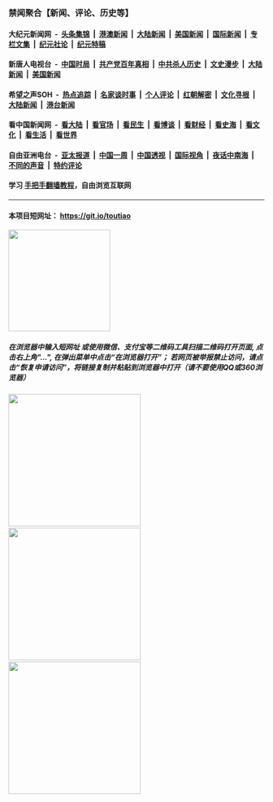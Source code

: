 ### 禁闻聚合【新闻、评论、历史等】

#### 大纪元新闻网 &nbsp;-&nbsp; [头条集锦](indexes/E头条集锦.md?t=02092311) &nbsp;|&nbsp; [港澳新闻](indexes/E港澳新闻.md?t=02092311)  &nbsp;|&nbsp; [大陆新闻](indexes/E大陆新闻.md?t=02092311) &nbsp;|&nbsp; [美国新闻](indexes/E美国新闻.md?t=02092311) &nbsp;|&nbsp; [国际新闻](indexes/E国际新闻.md?t=02092311) &nbsp;|&nbsp; [专栏文集](indexes/E专栏文集.md?t=02092311) &nbsp;|&nbsp; [纪元社论](indexes/E纪元社论.md?t=02092311) &nbsp;|&nbsp; [纪元特稿](indexes/E纪元特稿.md?t=02092311) 

#### 新唐人电视台 &nbsp;-&nbsp; [中国时局](indexes/N中国时局.md?t=02092311) &nbsp;|&nbsp; [共产党百年真相](indexes/N共产党百年真相.md?t=02092311) &nbsp;|&nbsp; [中共杀人历史](indexes/N中共杀人历史.md?t=02092311) &nbsp;|&nbsp; [文史漫步](indexes/N文史漫步.md?t=02092311) &nbsp;|&nbsp; [大陆新闻](indexes/N大陆新闻.md?t=02092311) &nbsp;|&nbsp; [美国新闻](indexes/N美国新闻.md?t=02092311)

#### 希望之声SOH &nbsp;-&nbsp; [热点追踪](indexes/H热点追踪.md?t=02092311) &nbsp;|&nbsp; [名家谈时事](indexes/H名家谈时事.md?t=02092311) &nbsp;|&nbsp; [个人评论](indexes/H个人评论.md?t=02092311)  &nbsp;|&nbsp; [红朝解密](indexes/H红朝解密.md?t=02092311) &nbsp;|&nbsp; [文化寻根](indexes/H文化寻根.md?t=02092311) &nbsp;|&nbsp; [大陆新闻](indexes/H大陆新闻.md?t=02092311) &nbsp;|&nbsp; [港台新闻](indexes/H港台新闻.md?t=02092311)

#### 看中国新闻网 &nbsp;-&nbsp; [看大陆](indexes/S看大陆.md?t=02092311) &nbsp;|&nbsp; [看官场](indexes/S看官场.md?t=02092311) &nbsp;|&nbsp; [看民生](indexes/S看民生.md?t=02092311)  &nbsp;|&nbsp; [看博谈](indexes/S看博谈.md?t=02092311) &nbsp;|&nbsp; [看财经](indexes/S看财经.md?t=02092311) &nbsp;|&nbsp; [看史海](indexes/S看史海.md?t=02092311) &nbsp;|&nbsp; [看文化](indexes/S看文化.md?t=02092311) &nbsp;|&nbsp; [看生活](indexes/S看生活.md?t=02092311) &nbsp;|&nbsp; [看世界](indexes/S看世界.md?t=02092311)

#### 自由亚洲电台 &nbsp;-&nbsp; [亚太报道](indexes/R亚太报道.md?t=02092311) &nbsp;|&nbsp; [中国一周](indexes/R中国一周.md?t=02092311) &nbsp;|&nbsp; [中国透视](indexes/R中国透视.md?t=02092311)  &nbsp;|&nbsp; [国际视角](indexes/R国际视角.md?t=02092311) &nbsp;|&nbsp; [夜话中南海](indexes/R夜话中南海.md?t=02092311) &nbsp;|&nbsp; [不同的声音](indexes/R不同的声音.md?t=02092311) &nbsp;|&nbsp; [特约评论](indexes/R特约评论.md?t=02092311)

#### 学习 [手把手翻墙教程](https://github.com/gfw-breaker/guides/wiki)，自由浏览互联网

----

#### 本项目短网址： https://git.io/toutiao
<img src="https://raw.githubusercontent.com/gfw-breaker/banned-news/master/scripts/img/qr.png" width="200px"/>  

##### 在浏览器中输入短网址 或使用微信、支付宝等二维码工具扫描二维码打开页面, 点击右上角"...", 在弹出菜单中点击“在浏览器打开”； 若网页被举报禁止访问，请点击“恢复申请访问”，将链接复制并粘贴到浏览器中打开（请不要使用QQ或360浏览器）

<img src="https://raw.githubusercontent.com/gfw-breaker/banned-news/master/scripts/img/1.png" width="260px"/> &nbsp; <img src="https://raw.githubusercontent.com/gfw-breaker/banned-news/master/scripts/img/2.png" width="260px"/> &nbsp; <img src="https://raw.githubusercontent.com/gfw-breaker/banned-news/master/scripts/img/3.png" width="260px"/>
